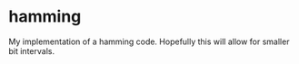 # hamming
My implementation of a hamming code.
Hopefully this will allow for smaller bit intervals.
